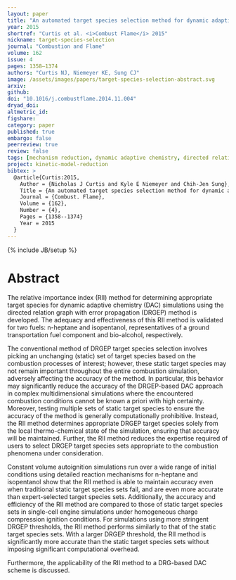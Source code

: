 ```yaml
---
layout: paper
title: "An automated target species selection method for dynamic adaptive chemistry simulations"
year: 2015
shortref: "Curtis et al. <i>Combust Flame</i> 2015"
nickname: target-species-selection
journal: "Combustion and Flame"
volume: 162
issue: 4
pages: 1358–1374
authors: "Curtis NJ, Niemeyer KE, Sung CJ"
image: /assets/images/papers/target-species-selection-abstract.svg
arxiv:
github:
doi: "10.1016/j.combustflame.2014.11.004"
dryad_doi:
altmetric_id:
figshare:
category: paper
published: true
embargo: false
peerreview: true
review: false
tags: [mechanism reduction, dynamic adaptive chemistry, directed relation graph with error propagation, target species selection]
project: kinetic-model-reduction
bibtex: >
  @article{Curtis:2015,
    Author = {Nicholas J Curtis and Kyle E Niemeyer and Chih-Jen Sung},
    Title = {An automated target species selection method for dynamic adaptive chemistry simulations},
    Journal = {Combust. Flame},
    Volume = {162},
    Number = {4},
    Pages = {1358--1374}
    Year = 2015
  }
---
```

{% include JB/setup %}

# Abstract

The relative importance index (RII) method for determining appropriate target species for dynamic adaptive chemistry (DAC) simulations using the directed relation graph with error propagation (DRGEP) method is developed. The adequacy and effectiveness of this RII method is validated for two fuels: n-heptane and isopentanol, representatives of a ground transportation fuel component and bio-alcohol, respectively.

The conventional method of DRGEP target species selection involves picking an unchanging (static) set of target species based on the combustion processes of interest; however, these static target species may not remain important throughout the entire combustion simulation, adversely affecting the accuracy of the method. In particular, this behavior may significantly reduce the accuracy of the DRGEP-based DAC approach in complex multidimensional simulations where the encountered combustion conditions cannot be known a priori with high certainty. Moreover, testing multiple sets of static target species to ensure the accuracy of the method is generally computationally prohibitive. Instead, the RII method determines appropriate DRGEP target species solely from the local thermo-chemical state of the simulation, ensuring that accuracy will be maintained. Further, the RII method reduces the expertise required of users to select DRGEP target species sets appropriate to the combustion phenomena under consideration.

Constant volume autoignition simulations run over a wide range of initial conditions using detailed reaction mechanisms for n-heptane and isopentanol show that the RII method is able to maintain accuracy even when traditional static target species sets fail, and are even more accurate than expert-selected target species sets. Additionally, the accuracy and efficiency of the RII method are compared to those of static target species sets in single-cell engine simulations under homogeneous charge compression ignition conditions. For simulations using more stringent DRGEP thresholds, the RII method performs similarly to that of the static target species sets. With a larger DRGEP threshold, the RII method is significantly more accurate than the static target species sets without imposing significant computational overhead.

Furthermore, the applicability of the RII method to a DRG-based DAC scheme is discussed.
